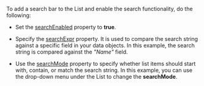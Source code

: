 To add a search bar to the List and enable the search functionality, do the following:

- Set the [searchEnabled](/Documentation/ApiReference/UI_Components/dxList/Configuration/#searchEnabled) property to **true**.
<!--split-->  

- Specify the [searchExpr](/Documentation/ApiReference/UI_Components/dxList/Configuration/#searchMode) property. It is used to compare the search string against a specific field in your data objects. In this example, the search string is compared against the *"Name"* field.

- Use the [searchMode](/Documentation/ApiReference/UI_Components/dxList/Configuration/#searchMode) property to specify whether list items should start with, contain, or match the search string. In this example, you can use the drop-down menu under the List to change the **searchMode**.   
